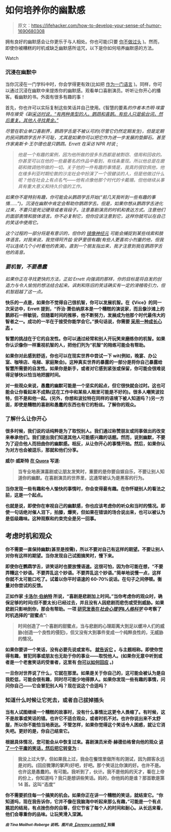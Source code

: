 # 如何培养你的幽默感

> 原文：<https://lifehacker.com/how-to-develop-your-sense-of-humor-1690680308>

拥有良好的幽默感会让你更乐于与人相处。你也可能(只要 [你不做过头](http://lifehacker.com/can-i-be-funny-at-work-without-ruining-my-reputation-1542172763) )。然而，即使你被糟糕的时机或缺乏幽默感所诅咒，以下是你如何培养幽默感的方法。

Watch

### 沉浸在幽默中

当你沉浸在一门学科中时，你会学得更有效(比如把 [作为一门语言](https://lifehacker.com/i-learned-to-speak-four-languages-in-a-few-years-heres-5903288) )。同样，你可以通过沉浸在幽默中来提炼你的幽默感。观看单口喜剧演员。听听让你开心的播客。看幽默的书。外面有很多有趣的事！

首先，你也许可以实际复制这些笑话并自己使用。《智慧的要素[](https://books.google.pt/books?id=a6QTAwAAQBAJ&pg=PT168&dq=Elements+of+Wit&hl=en&sa=X&ei=I6f9VMiQBIStU_C0hFA&redir_esc=y#v=onepage&q=Elements%20of%20Wit&f=false)*的作者本杰明·埃雷特在接受《副[采访时说，“有两种类型的人。鹦鹉和喜鹊。有些人只是偷台词，然后重复。其他人寻找黄金。”](http://www.vice.com/en_ca/read/how-to-be-witty-378)*

*尽管在职业单口喜剧界，鹦鹉学舌是不被认可的(尽管它仍然定期发生)，但是定期的民间鹦鹉学舌并不可耻，尤其是如果你可以把它作为进一步发展的垫脚石。甚至作家奥斯卡·王尔德也是只鹦鹉。Errett 在采访 NPR 时说 [:](http://www.npr.org/2014/10/12/355564145/book-offers-a-workout-to-get-you-wit)*

> *他是一个有趣的案例，因为他所做的很多东西都是被剽窃、借用和回收的。你甚至可以在他的一些最著名的作品中看到，有线条重现。所以他总是在磨砺和微调他所做的一切。关于他的一件有趣的事情是，我真的很钦佩他，他在维多利亚时期伦敦的沙龙社会中扮演了一个很健谈的人，但是他做过什么呢？他在社会上有点名气——他有点像他那个时代的卡戴珊。但他继续从事具有重大意义和持久价值的工作。*

*如果你不是特别有趣，你可能会从鹦鹉学舌开始(“前几天我听到一些有趣的事情……”)。沉浸在幽默中肯定会帮助你鹦鹉学舌。但是，如果你想从鹦鹉学舌进化过来，不要只是死记硬背或者背段子。注意喜剧演员的时机和表达方式。注意他们的面部表情和肢体语言。你不必复制它，但你应该注意到它，这样你就可以在自己的笑话中使用它。*

*这个过程的一部分将是有意识的，但你的 [镜像神经元](http://www.wired.com/2013/12/a-calm-look-at-the-most-hyped-concept-in-neuroscience-mirror-neurons/) 可能会捕捉到某些线索和肢体语言。对我来说，我觉得阿齐兹·安萨里很有趣(有些人更喜欢小剂量的他，但我可以连续几个小时看他的表演)。直到一个朋友指出来，我才注意到我在鹦鹉学舌他的高音。*

### *要机智，不要愚蠢*

*如果你正在寻找更快的方法，正如 Errett 向[](http://www.wsj.com/articles/book-review-the-elements-of-wit-by-benjamin-errett-1412370800)*强调的那样，你的目标是将自发的创造力与令人愉悦的想法结合起来。讽刺和陈旧的笑话确实有一定的滑稽吸引力，但机智超越了这一点。**

**快乐的一点是，如果你不觉得自己很机智，你可以发展机智。在《Vice》的同一次采访中，Errett 提到，“乔治·萧伯纳原本是一个糟糕的演说家，而且像沙滩上的鹅卵石一样敏锐，但随着时间的推移，他不断努力，发展成为他那个时代最伟大的智者之一。成功的一半在于接受你能学会它。”换句话说，你需要 [采用一种成长心态](https://lifehacker.com/why-it-s-best-to-praise-effort-and-achievement-1580135741) 。**

**智慧的挑战在于它的自发性。你可以通过经常和别人开玩笑来磨练你的机智。如果你认识像你一样重视机智的人，把他们列为“机智”的陪练可能会有帮助。**

**如果你对此感到舒适，你也可以在现实世界中尝试一下 wit(例如，晚宴、办公室、咖啡店、电梯、家庭聚会)。这种真实世界的暴露的一部分是将你自己暴露给智慧所需要的自发性。如果你是新手，或者对它感到紧张或保留，你可能会很难说得足够快以恰当地把握时间。**

**对一些观众来说，愚蠢的幽默可能是一个坚实的起点，但它很快就会过时。这也可能会让你看起来不成熟(这在工作中和某些人眼里可能是不好的)。很多人嘲笑波拉特，但不是和他一起。(另外，你想和波拉特在同样的语境下被人知道吗？)另一方面，即使是糟糕的喜剧和愚蠢的东西也有它的粉丝。了解你的观众。**

### **了解什么让你开心**

**很多时候，我们说的话纯粹是为了取悦别人。我们通过称赞朋友或同事做出的改变来奉承他们。我们提出我们知道其他人可能感兴趣的话题。然而，说到幽默，不要为了迎合他人而扭曲你的幽默感。相反，从让你开心的事情开始。然后，如果你认为对方也会被逗乐，那就和他们分享。**

**威尔·威斯特 [在 Quora](https://www.quora.com/Is-it-possible-to-teach-yourself-how-to-be-funny/answer/Will-Wister) 写道:**

> **当专业地表演喜剧或让朋友发笑时，重要的是你要自娱自乐，不要让别人知道你的幽默。在喜剧演员的世界里，这通常被认为是黑客的行为。**

**当你发现一些有趣和令人愉快的事情时，你会变得最有趣。在你怀疑别人的看法之前，这是一个起点。**

**也就是说，即使你在审视自己的幽默感，你也应该考虑你的听众和当时的情况。即使一句话绝对催人泪下，拍膝，爆笑，但如果在错误的场合说出来，也可以被认为是低级趣味。这种观察和约束完全是另一回事。**

## **考虑时机和观众**

**你不需要一直保持幽默(甚至是按需)，所以不要对自己有这样的期望。不要让别人对你有这样的期望。当你发现自己试图搞笑时，慢下来。**

**即使你在鹦鹉学舌，讲笑话时也要放慢语速。这很可怕，因为你可能在想，“不要弄糟这个妙语。不要弄乱这个妙语。不要弄乱这个妙语。”简单地说慢一点，这样你就不太可能口吃了。试着以你平时语速的 60-70%说话。在句子之间停顿。衡量对你尝试的反馈。**

**正如作家 [卡洛尔·伯纳特](https://en.wikiquote.org/wiki/Comedy) 所说，“喜剧是悲剧加上时间。”当你考虑你的观众时，确保足够的时间(但不要太长)已经过去，并且没有人因悲剧而悲伤或受到威胁。如果悲剧只影响到你，那会有帮助。一项 [研究发表在*社会心理学&人格科学*](http://spp.sagepub.com/content/5/5/566) 中考察了时机选择的“甜蜜点”:**

> **时间创造了一个喜剧的甜蜜点，当与悲剧的心理距离大到足以缓冲人们的威胁(创造一个良性的侵犯)，但又没有大到事件变成一个纯粹良性的，无威胁的情况。**

**如果你要讲一个笑话，没有必要先说或宣布。 [就告诉它](http://lifehacker.com/how-to-tell-a-joke-119042) 。与主题相称。即使你觉得有趣，冒犯同事或朋友也无助于你的事业——取悦他人。(如果你无意中听到或者是一个老套笑话的受害者，这里有 [你可以如何回应](http://lifehacker.com/how-to-deal-with-a-racist-joke-at-work-5059124) 。)**

**一旦你对世界说了什么，它就在那里。如果是关于你自己的，这可能会被认为是自我贬低，可能会很有趣，同时尽可能少地得罪人。如果你发现一些有趣的事情，问问你自己——它会冒犯别人吗？现在说这个合适吗？**

### **知道什么时候让它死去，或者自己拔掉插头**

**当有人试图继续一个糟糕的故事时，没有什么事情比这更令人畏缩了。有时候，这不是故事或笑话的错。也许它不适合观众，或者时机不对。也许你说出来不太舒服，所以你不能恰当地表达。不管怎样，如果你觉得这个笑话令人困惑，就让它消失吧。更好的是，你自己结束它。**

**根据具体情况，您可能会从中恢复过来。喜剧演员米奇·赫德伯格曾向他的观众 [讲了一个平庸的笑话，然后把它转变为](https://en.wikiquote.org/wiki/Mitch_Hedberg) :**

> **我没上过大学，但如果我上过，我会在餐馆里做所有的测试，因为顾客永远是对的。(回应微薄的掌声)好吧，好吧。那个笑话比你演的好。也许不是。也许这是愚蠢的。有可能。我听到了，伙计。我不是他妈的天才，看在上帝的份上，你知道吗？我只是想讲些笑话。妈的，你他妈的是谁？那首歌是第 14 首。这叫“态度”**

**你不需要抓住每一个搞笑的机会。如果你正在讲一个糟糕的笑话，就结束它。“你知道吗，现在我告诉你，它并不像在我脑海中听起来那么有趣，”可能是一个有点尴尬的结局，有点挫伤你的自尊，但它节省了每个人的时间和耐心。从长远来看，他们会尊重你的品味。让玩笑滑入深渊。**

***<small>由 Tina Mailhot-Roberge 说明。图片由</small>*[*<small>【Jeremy cantelli】</small>*](https://www.flickr.com/photos/120594985@N06/13730640434)<small>拍摄</small>**

**<small></small>**